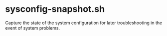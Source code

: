 # sysconfig-snapshot.sh
Capture the state of the system configuration for later troubleshooting in the event of system problems.

